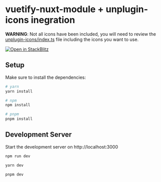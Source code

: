 # vuetify-nuxt-module + unplugin-icons inegration

**WARNING**: Not all icons have been included, you will need to review the [unplugin-icons/index.ts](unplugin-icons/index.ts) file including the icons you want to use.

[![Open in StackBlitz](https://developer.stackblitz.com/img/open_in_stackblitz.svg)](https://stackblitz.com/github/userquin/vuetify-nuxt-unplugin-icons-integration)

## Setup

Make sure to install the dependencies:

```bash
# yarn
yarn install

# npm
npm install

# pnpm
pnpm install
```

## Development Server

Start the development server on http://localhost:3000

```bash
npm run dev
```

```bash
yarn dev
```

```bash
pnpm dev
```
